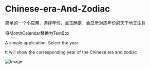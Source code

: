 # Chinese-era-And-Zodiac

简单的一个小应用，选择年份，点击确定，会显示对应年份的天干地支生肖

将MonthCalendar替换为TextBox

A simple application. Select the year. 

It will show the corresponding year of the Chinese era and zodiac

![Image](https://github.com/singhwong/Chinese-era-And-Zodiac/blob/master/menu.saveimg.savepath20180730154704.jpg)
